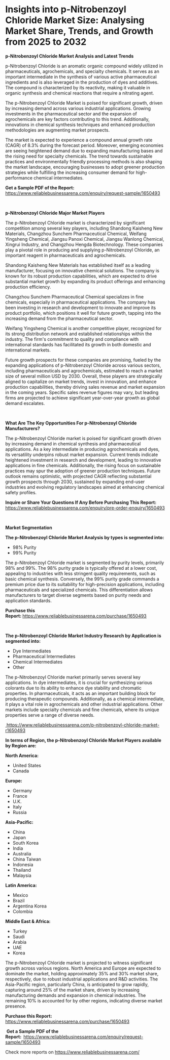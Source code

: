 <p><h1>Insights into p-Nitrobenzoyl Chloride Market Size: Analysing Market Share, Trends, and Growth from 2025 to 2032</h1></p><p><strong>p-Nitrobenzoyl Chloride Market Analysis and Latest Trends</strong></p>
<p><p>p-Nitrobenzoyl Chloride is an aromatic organic compound widely utilized in pharmaceuticals, agrochemicals, and specialty chemicals. It serves as an important intermediate in the synthesis of various active pharmaceutical ingredients and is also leveraged in the production of dyes and additives. The compound is characterized by its reactivity, making it valuable in organic synthesis and chemical reactions that require a nitrating agent.</p><p>The p-Nitrobenzoyl Chloride Market is poised for significant growth, driven by increasing demand across various industrial applications. Growing investments in the pharmaceutical sector and the expansion of agrochemicals are key factors contributing to this trend. Additionally, innovations in chemical synthesis techniques and enhanced production methodologies are augmenting market prospects.</p><p>The market is expected to experience a compound annual growth rate (CAGR) of 8.3% during the forecast period. Moreover, emerging economies are seeing heightened demand due to expanding manufacturing bases and the rising need for specialty chemicals. The trend towards sustainable practices and environmentally friendly processing methods is also shaping the market landscape, encouraging businesses to adopt greener production strategies while fulfilling the increasing consumer demand for high-performance chemical intermediates.</p></p>
<p><strong>Get a Sample PDF of the Report:&nbsp;</strong> <a href="https://www.reliablebusinessarena.com/enquiry/request-sample/1650493?utm_campaign=2793&utm_medium=2&utm_source=Github&utm_content=ia&utm_term=23032025&utm_id=p-nitrobenzoyl-chloride">https://www.reliablebusinessarena.com/enquiry/request-sample/1650493</a></p>
<p>&nbsp;</p>
<p><strong>p-Nitrobenzoyl Chloride Major Market Players</strong></p>
<p><p>The p-Nitrobenzoyl Chloride market is characterized by significant competition among several key players, including Shandong Kaisheng New Materials, Changzhou Sunchem Pharmaceutical Chemical, Weifang Yingsheng Chemical, Jiangsu Panoxi Chemical, Jiangsu Wanlong Chemical, Xingrui Industry, and Changzhou Hengda Biotechnology. These companies play a pivotal role in producing and supplying p-Nitrobenzoyl Chloride, an important reagent in pharmaceuticals and agrochemicals.</p><p>Shandong Kaisheng New Materials has established itself as a leading manufacturer, focusing on innovative chemical solutions. The company is known for its robust production capabilities, which are expected to drive substantial market growth by expanding its product offerings and enhancing production efficiency.</p><p>Changzhou Sunchem Pharmaceutical Chemical specializes in fine chemicals, especially in pharmaceutical applications. The company has been investing in research and development to innovate and improve its product portfolio, which positions it well for future growth, tapping into the increasing demand from the pharmaceutical sector.</p><p>Weifang Yingsheng Chemical is another competitive player, recognized for its strong distribution network and established relationships within the industry. The firm's commitment to quality and compliance with international standards has facilitated its growth in both domestic and international markets.</p><p>Future growth prospects for these companies are promising, fueled by the expanding applications of p-Nitrobenzoyl Chloride across various sectors, including pharmaceuticals and agrochemicals, estimated to reach a market size of several million USD by 2030. Overall, these players are strategically aligned to capitalize on market trends, invest in innovation, and enhance production capabilities, thereby driving sales revenue and market expansion in the coming years. Specific sales revenue figures may vary, but leading firms are projected to achieve significant year-over-year growth as global demand escalates.</p></p>
<p>&nbsp;</p>
<p><strong>What Are The Key Opportunities For p-Nitrobenzoyl Chloride Manufacturers?</strong></p>
<p><p>The p-Nitrobenzoyl Chloride market is poised for significant growth driven by increasing demand in chemical synthesis and pharmaceutical applications. As a key intermediate in producing agrochemicals and dyes, its versatility underpins robust market expansion. Current trends indicate heightened investment in research and development, leading to innovative applications in fine chemicals. Additionally, the rising focus on sustainable practices may spur the adoption of greener production techniques. Future outlook remains optimistic, with projected CAGR reflecting substantial growth prospects through 2030, sustained by expanding end-user industries and evolving regulatory landscapes aimed at enhancing chemical safety profiles.</p></p>
<p><strong>Inquire or Share Your Questions If Any Before Purchasing This Report:</strong> <a href="https://www.reliablebusinessarena.com/enquiry/pre-order-enquiry/1650493?utm_campaign=2793&utm_medium=2&utm_source=Github&utm_content=ia&utm_term=23032025&utm_id=p-nitrobenzoyl-chloride">https://www.reliablebusinessarena.com/enquiry/pre-order-enquiry/1650493</a></p>
<p>&nbsp;</p>
<p><strong>Market Segmentation</strong></p>
<p><strong>The p-Nitrobenzoyl Chloride Market Analysis by types is segmented into:</strong></p>
<p><ul><li>98% Purity</li><li>99% Purity</li></ul></p>
<p><p>The p-Nitrobenzoyl Chloride market is segmented by purity levels, primarily 98% and 99%. The 98% purity grade is typically offered at a lower cost, appealing to industries with less stringent quality requirements, such as basic chemical synthesis. Conversely, the 99% purity grade commands a premium price due to its suitability for high-precision applications, including pharmaceuticals and specialized chemicals. This differentiation allows manufacturers to target diverse segments based on purity needs and application standards.</p></p>
<p><strong>Purchase this Report:&nbsp;</strong><a href="https://www.reliablebusinessarena.com/purchase/1650493?utm_campaign=2793&utm_medium=2&utm_source=Github&utm_content=ia&utm_term=23032025&utm_id=p-nitrobenzoyl-chloride">https://www.reliablebusinessarena.com/purchase/1650493</a></p>
<p>&nbsp;</p>
<p><strong>The p-Nitrobenzoyl Chloride Market Industry Research by Application is segmented into:</strong></p>
<p><ul><li>Dye Intermediates</li><li>Pharmaceutical Intermediates</li><li>Chemical Intermediates</li><li>Other</li></ul></p>
<p><p>The p-Nitrobenzoyl Chloride market primarily serves several key applications. In dye intermediates, it is crucial for synthesizing various colorants due to its ability to enhance dye stability and chromatic properties. In pharmaceuticals, it acts as an important building block for producing therapeutic compounds. Additionally, as a chemical intermediate, it plays a vital role in agrochemicals and other industrial applications. Other markets include specialty chemicals and fine chemicals, where its unique properties serve a range of diverse needs.</p></p>
<p><a href="https://www.reliablebusinessarena.com/p-nitrobenzoyl-chloride-market-r1650493?utm_campaign=2793&utm_medium=2&utm_source=Github&utm_content=ia&utm_term=23032025&utm_id=p-nitrobenzoyl-chloride">&nbsp;https://www.reliablebusinessarena.com/p-nitrobenzoyl-chloride-market-r1650493</a></p>
<p><strong>In terms of Region, the p-Nitrobenzoyl Chloride Market Players available by Region are:</strong></p>
<p>
    <p> <strong> North America: </strong>
        <ul>
            <li>United States</li>
            <li>Canada</li>
        </ul>
        </p> 
    <p> <strong> Europe: </strong>
        <ul>
            <li>Germany</li>
            <li>France</li>
            <li>U.K.</li>
            <li>Italy</li>
            <li>Russia</li>
        </ul>
        </p> 
    <p> <strong> Asia-Pacific: </strong>
        <ul>
            <li>China</li>
            <li>Japan</li>
            <li>South Korea</li>
            <li>India</li>
            <li>Australia</li>
            <li>China Taiwan</li>
            <li>Indonesia</li>
            <li>Thailand</li>
            <li>Malaysia</li>
        </ul>
        </p> 
    <p> <strong> Latin America: </strong>
        <ul>
            <li>Mexico</li>
            <li>Brazil</li>
            <li>Argentina Korea</li>
            <li>Colombia</li>
        </ul>
        </p> 
    <p> <strong> Middle East & Africa: </strong>
        <ul>
            <li>Turkey</li>
            <li>Saudi</li>
            <li>Arabia</li>
            <li>UAE</li>
            <li>Korea</li>
        </ul>
    </p>
    </p>
<p><p>The p-Nitrobenzoyl Chloride market is projected to witness significant growth across various regions. North America and Europe are expected to dominate the market, holding approximately 35% and 30% market share, respectively, due to robust industrial applications and R&D activities. The Asia-Pacific region, particularly China, is anticipated to grow rapidly, capturing around 25% of the market share, driven by increasing manufacturing demands and expansion in chemical industries. The remaining 10% is accounted for by other regions, indicating diverse market presence.</p></p>
<p><strong>Purchase this Report: </strong><a href="https://www.reliablebusinessarena.com/purchase/1650493?utm_campaign=2793&utm_medium=2&utm_source=Github&utm_content=ia&utm_term=23032025&utm_id=p-nitrobenzoyl-chloride">https://www.reliablebusinessarena.com/purchase/1650493</a></p>
<p>&nbsp;<strong>Get a Sample PDF of the Report:&nbsp;&nbsp;</strong><a href="https://www.reliablebusinessarena.com/enquiry/request-sample/1650493?utm_campaign=2793&utm_medium=2&utm_source=Github&utm_content=ia&utm_term=23032025&utm_id=p-nitrobenzoyl-chloride">https://www.reliablebusinessarena.com/enquiry/request-sample/1650493</a></p>
<p><strong></strong></p>
<p>Check more reports on <a href="https://www.reliablebusinessarena.com/?utm_campaign=2793&utm_medium=2&utm_source=Github&utm_content=ia&utm_term=23032025&utm_id=p-nitrobenzoyl-chloride">https://www.reliablebusinessarena.com/</a></p>